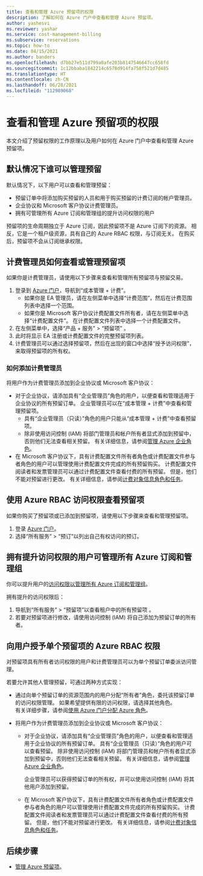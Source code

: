 ```yaml
---
title: 查看和管理 Azure 预留项的权限
description: 了解如何在 Azure 门户中查看和管理 Azure 预留项。
author: yashesvi
ms.reviewer: yashar
ms.service: cost-management-billing
ms.subservice: reservations
ms.topic: how-to
ms.date: 04/15/2021
ms.author: banders
ms.openlocfilehash: d7bb27e511d799a0afe203b8147546647cc658fd
ms.sourcegitcommit: 1c12bbaba1842214c6578d914fa758f521d7d485
ms.translationtype: HT
ms.contentlocale: zh-CN
ms.lasthandoff: 06/28/2021
ms.locfileid: "112989068"
---
```

# <a name="permissions-to-view-and-manage-azure-reservations"></a>查看和管理 Azure 预留项的权限

本文介绍了预留权限的工作原理以及用户如何在 Azure 门户中查看和管理 Azure 预留项。

## <a name="who-can-manage-a-reservation-by-default"></a>默认情况下谁可以管理预留

默认情况下，以下用户可以查看和管理预留：

- 预留订单中将添加购买预留的人员和用于购买预留的计费订阅的帐户管理员。
- 企业协议和 Microsoft 客户协议计费管理员。
- 拥有可管理所有 Azure 订阅和管理组的提升访问权限的用户

预留项的生命周期独立于 Azure 订阅，因此预留项不是 Azure 订阅下的资源。 相反，它是一个租户级资源，具有自己的 Azure RBAC 权限，与订阅无关。 在购买后，预留项不会从订阅继承权限。

## <a name="how-billing-administrators-can-view-or-manage-reservations"></a>计费管理员如何查看或管理预留项

如果你是计费管理员，请使用以下步骤来查看和管理所有预留项与预留交易。

1. 登录到 [Azure 门户](https://portal.azure.com)，导航到“成本管理 + 计费”。
    - 如果你是 EA 管理员，请在左侧菜单中选择“计费范围”，然后在计费范围列表中选择一个范围。
    - 如果你是 Microsoft 客户协议计费配置文件所有者，请在左侧菜单中选择“计费配置文件”。 在计费配置文件列表中选择一个计费配置文件。
1. 在左侧菜单中，选择“产品 + 服务” > “预留项” 。
1. 此时将显示 EA 注册或计费配置文件的完整预留项列表。
1. 计费管理员可以通过选择预留项，然后在出现的窗口中选择“授予访问权限”，来取得预留项的所有权。

### <a name="how-to-add-billing-administrators"></a>如何添加计费管理员

将用户作为计费管理员添加到企业协议或 Microsoft 客户协议：

- 对于企业协议，请添加具有“企业管理员”角色的用户，以便查看和管理适用于企业协议的所有预留订单。 企业管理员可以在“成本管理 + 计费”中查看和管理预留项。
    - 具有“企业管理员（只读）”角色的用户只能从“成本管理 + 计费”中查看预留项。 
    - 除非使用访问控制 (IAM) 将部门管理员和帐户所有者显式添加到预留中，否则他们无法查看相关预留。 有关详细信息，请参阅[管理 Azure 企业角色](../manage/understand-ea-roles.md)。
- 在 Microsoft 客户协议下，具有计费配置文件所有者角色或计费配置文件参与者角色的用户可以管理使用计费配置文件完成的所有预留购买。 计费配置文件阅读者和发票管理员可以通过计费配置文件查看付费的所有预留。 但是，他们不能对预留进行更改。
    有关详细信息，请参阅[计费对象信息角色和任务](../manage/understand-mca-roles.md#billing-profile-roles-and-tasks)。

## <a name="view-reservations-with-azure-rbac-access"></a>使用 Azure RBAC 访问权限查看预留项

如果你购买了预留项或已添加到预留项，请使用以下步骤来查看和管理预留项。

1. 登录 [Azure 门户](https://portal.azure.com)。
1. 选择“所有服务” > “预订”以列出自己有权访问的预订。

## <a name="users-with-elevated-access-can-manage-all-azure-subscriptions-and-management-groups"></a>拥有提升访问权限的用户可管理所有 Azure 订阅和管理组

你可以提升用户的[访问权限以管理所有 Azure 订阅和管理组](../../role-based-access-control/elevate-access-global-admin.md?toc=/azure/cost-management-billing/reservations/toc.json)。

拥有提升的访问权限后：

1. 导航到“所有服务” > “预留项”以查看租户中的所有预留项 。
1. 若要对预留项进行修改，请使用访问控制 (IAM) 将自己添加为预留订单的所有者。

## <a name="give-users-azure-rbac-access-to-individual-reservations"></a>向用户授予单个预留项的 Azure RBAC 权限

对预留项具有所有者访问权限的用户和计费管理员可以为单个预留订单委派访问管理。

若要允许其他人管理预留，可通过两种方式实现：

- 通过向单个预留订单的资源范围内的用户分配“所有者”角色，委托该预留订单的访问权限管理。 如果希望提供有限的访问权限，请选择其他角色。  
     有关详细步骤，请参阅[使用 Azure 门户分配 Azure 角色](../../role-based-access-control/role-assignments-portal.md)。

- 将用户作为计费管理员添加到企业协议或 Microsoft 客户协议：
    - 对于企业协议，请添加具有“企业管理员”角色的用户，以便查看和管理适用于企业协议的所有预留订单。 具有“企业管理员（只读）”角色的用户可以查看预留。 除非使用访问控制 (IAM) 将部门管理员和帐户所有者显式添加到预留中，否则他们无法查看相关预留。 有关详细信息，请参阅[管理 Azure 企业角色](../manage/understand-ea-roles.md)。

        企业管理员可以获得预留订单的所有权，并可以使用访问控制 (IAM) 将其他用户添加到预留。
    - 在 Microsoft 客户协议下，具有计费配置文件所有者角色或计费配置文件参与者角色的用户可以管理使用计费配置文件完成的所有预留购买。 计费配置文件阅读者和发票管理员可以通过计费配置文件查看付费的所有预留。 但是，他们不能对预留进行更改。
    有关详细信息，请参阅[计费对象信息角色和任务](../manage/understand-mca-roles.md#billing-profile-roles-and-tasks)。

## <a name="next-steps"></a>后续步骤

- [管理 Azure 预留项](manage-reserved-vm-instance.md)。